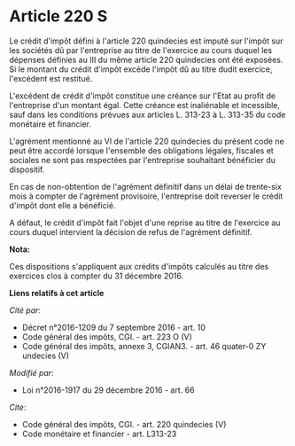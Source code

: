 # Article 220 S

Le crédit d'impôt défini à l'article 220 quindecies est imputé sur l'impôt sur les sociétés dû par l'entreprise au titre de
l'exercice au cours duquel les dépenses définies au III du même article 220 quindecies ont été exposées. Si le montant du
crédit d'impôt excède l'impôt dû au titre dudit exercice, l'excédent est restitué. 

L'excédent de crédit d'impôt constitue une créance sur l'Etat au profit de l'entreprise d'un montant égal. Cette créance est
inaliénable et incessible, sauf dans les conditions prévues aux articles L. 313-23 à L. 313-35 du code monétaire et
financier. 

L'agrément mentionné au VI de l'article 220 quindecies du présent code ne peut être accordé lorsque l'ensemble des
obligations légales, fiscales et sociales ne sont pas respectées par l'entreprise souhaitant bénéficier du dispositif. 

En cas de non-obtention de l'agrément définitif dans un délai de trente-six mois à compter de l'agrément provisoire,
l'entreprise doit reverser le crédit d'impôt dont elle a bénéficié. 

A défaut, le crédit d'impôt fait l'objet d'une reprise au titre de l'exercice au cours duquel intervient la décision de refus
de l'agrément définitif.

**Nota:**

Ces dispositions s'appliquent aux crédits d'impôts calculés au titre des exercices clos à compter du 31 décembre 2016.

**Liens relatifs à cet article**

_Cité par_:

  - Décret n°2016-1209 du 7 septembre 2016 - art. 10
  - Code général des impôts, CGI. - art. 223 O (V)
  - Code général des impôts, annexe 3, CGIAN3. - art. 46 quater-0 ZY undecies (V)

_Modifié par_:

  - Loi n°2016-1917 du 29 décembre 2016 - art. 66

_Cite_:

  - Code général des impôts, CGI. - art. 220 quindecies (V)
  - Code monétaire et financier - art. L313-23
